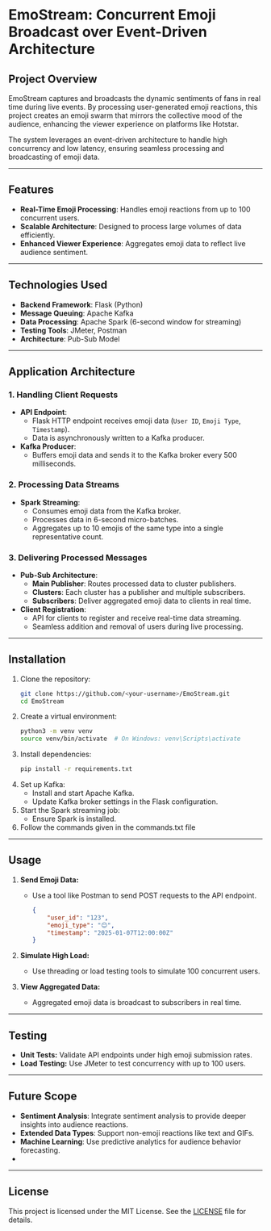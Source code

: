 # EmoStream: Concurrent Emoji Broadcast over Event-Driven Architecture

## Project Overview
EmoStream captures and broadcasts the dynamic sentiments of fans in real time during live events. By processing user-generated emoji reactions, this project creates an emoji swarm that mirrors the collective mood of the audience, enhancing the viewer experience on platforms like Hotstar.

The system leverages an event-driven architecture to handle high concurrency and low latency, ensuring seamless processing and broadcasting of emoji data.

---

## Features
- **Real-Time Emoji Processing**: Handles emoji reactions from up to 100 concurrent users.
- **Scalable Architecture**: Designed to process large volumes of data efficiently.
- **Enhanced Viewer Experience**: Aggregates emoji data to reflect live audience sentiment.

---

## Technologies Used
- **Backend Framework**: Flask (Python)
- **Message Queuing**: Apache Kafka
- **Data Processing**: Apache Spark (6-second window for streaming)
- **Testing Tools**: JMeter, Postman
- **Architecture**: Pub-Sub Model

---

## Application Architecture

### 1. Handling Client Requests
- **API Endpoint**:
  - Flask HTTP endpoint receives emoji data (`User ID`, `Emoji Type`, `Timestamp`).
  - Data is asynchronously written to a Kafka producer.
- **Kafka Producer**:
  - Buffers emoji data and sends it to the Kafka broker every 500 milliseconds.

### 2. Processing Data Streams
- **Spark Streaming**:
  - Consumes emoji data from the Kafka broker.
  - Processes data in 6-second micro-batches.
  - Aggregates up to 10 emojis of the same type into a single representative count.

### 3. Delivering Processed Messages
- **Pub-Sub Architecture**:
  - **Main Publisher**: Routes processed data to cluster publishers.
  - **Clusters**: Each cluster has a publisher and multiple subscribers.
  - **Subscribers**: Deliver aggregated emoji data to clients in real time.
- **Client Registration**:
  - API for clients to register and receive real-time data streaming.
  - Seamless addition and removal of users during live processing.

---

## Installation
1. Clone the repository:
   ```bash
   git clone https://github.com/<your-username>/EmoStream.git
   cd EmoStream
   ```
2. Create a virtual environment:
   ```bash
   python3 -m venv venv
   source venv/bin/activate  # On Windows: venv\Scripts\activate
   ```
3. Install dependencies:
   ```bash
   pip install -r requirements.txt
   ```
4. Set up Kafka:
   - Install and start Apache Kafka.
   - Update Kafka broker settings in the Flask configuration.
5. Start the Spark streaming job:
   - Ensure Spark is installed.
6. Follow the commands given in the commands.txt file

---

## Usage
1. **Send Emoji Data:**
   - Use a tool like Postman to send POST requests to the API endpoint.
     ```json
     {
         "user_id": "123",
         "emoji_type": "😊",
         "timestamp": "2025-01-07T12:00:00Z"
     }
     ```
2. **Simulate High Load:**
   - Use threading or load testing tools to simulate 100 concurrent users.

3. **View Aggregated Data:**
   - Aggregated emoji data is broadcast to subscribers in real time.

---

## Testing
- **Unit Tests:** Validate API endpoints under high emoji submission rates.
- **Load Testing:** Use JMeter to test concurrency with up to 100 users.

---

## Future Scope
- **Sentiment Analysis**: Integrate sentiment analysis to provide deeper insights into audience reactions.
- **Extended Data Types**: Support non-emoji reactions like text and GIFs.
- **Machine Learning**: Use predictive analytics for audience behavior forecasting.
- 
---

## License
This project is licensed under the MIT License. See the [LICENSE](LICENSE) file for details.

